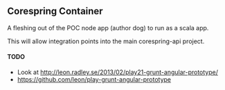 ## Corespring Container

A fleshing out of the POC node app (author dog) to run as a scala app.

This will allow integration points into the main corespring-api project.


#### TODO

* Look at http://leon.radley.se/2013/02/play21-grunt-angular-prototype/
* https://github.com/leon/play-grunt-angular-prototype
